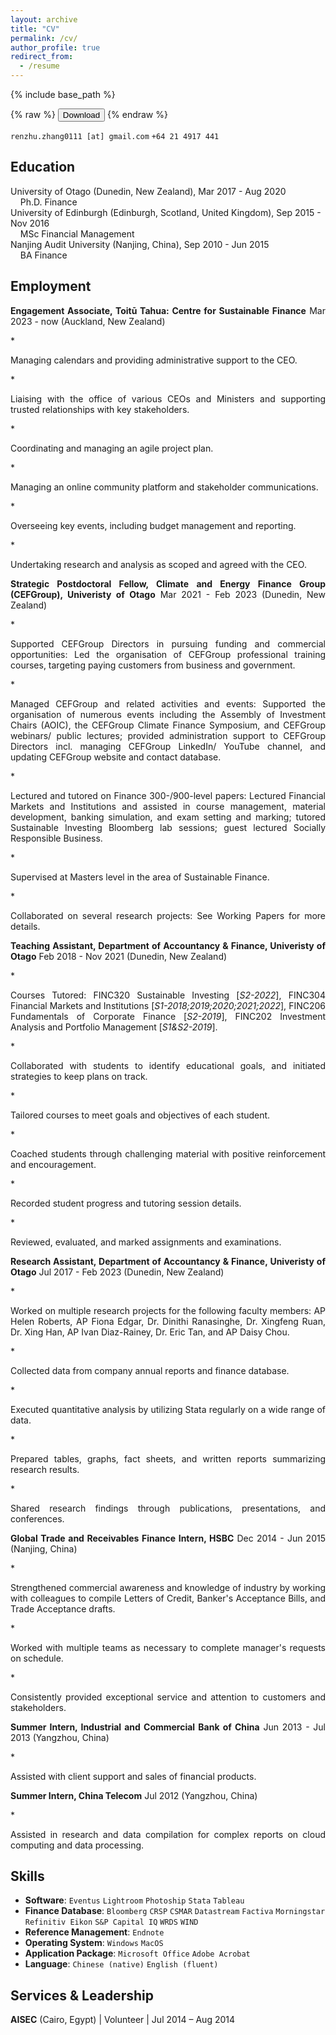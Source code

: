 ```yaml
---
layout: archive
title: "CV"
permalink: /cv/
author_profile: true
redirect_from:
  - /resume
---
```


{% include base_path %}

{% raw %}
<button onclick="window.open('/files/xxx_CV.pdf')">Download</button>
{% endraw %}


[]() `renzhu.zhang0111 [at] gmail.com` `+64 21 4917 441`

## Education
University of Otago (Dunedin, New Zealand), Mar 2017 - Aug 2020\
&nbsp;&nbsp;&nbsp;&nbsp;Ph.D. Finance\
University of Edinburgh (Edinburgh, Scotland, United Kingdom), Sep 2015 - Nov 2016\
&nbsp;&nbsp;&nbsp;&nbsp;MSc Financial Management\
Nanjing Audit University (Nanjing, China), Sep 2010 - Jun 2015\
&nbsp;&nbsp;&nbsp;&nbsp;BA Finance


## Employment
<p style='text-align: justify;'><b>Engagement Associate, Toitū Tahua: Centre for Sustainable Finance</b> Mar 2023 - now (Auckland, New Zealand)</p>
  * <p style='text-align: justify;'>Managing calendars and providing administrative support to the CEO.</p>
  * <p style='text-align: justify;'>Liaising with the office of various CEOs and Ministers and supporting trusted relationships with key stakeholders.</p>
  * <p style='text-align: justify;'>Coordinating and managing an agile project plan.</p>
  * <p style='text-align: justify;'>Managing an online community platform and stakeholder communications.</p>
  * <p style='text-align: justify;'>Overseeing key events, including budget management and reporting.</p>
  * <p style='text-align: justify;'>Undertaking research and analysis as scoped and agreed with the CEO.</p>

<p style='text-align: justify;'><b>Strategic Postdoctoral Fellow, Climate and Energy Finance Group (CEFGroup), Univeristy of Otago</b> Mar 2021 - Feb 2023 (Dunedin, New Zealand)</p>
  * <p style='text-align: justify;'>Supported CEFGroup Directors in pursuing funding and commercial opportunities: Led the organisation of CEFGroup professional training courses, targeting paying customers from business and government.</p>
  * <p style='text-align: justify;'>Managed CEFGroup and related activities and events: Supported the organisation of numerous events including the Assembly of Investment Chairs (AOIC), the CEFGroup Climate Finance Symposium, and CEFGroup webinars/ public lectures; provided administration support to CEFGroup Directors incl. managing CEFGroup LinkedIn/ YouTube channel, and updating CEFGroup website and contact database.</p>
  * <p style='text-align: justify;'>Lectured and tutored on Finance 300-/900-level papers: Lectured Financial Markets and Institutions and assisted in course management, material development, banking simulation, and exam setting and marking; tutored Sustainable Investing Bloomberg lab sessions; guest lectured Socially Responsible Business.</p>
  * <p style='text-align: justify;'>Supervised at Masters level in the area of Sustainable Finance.</p>
  * <p style='text-align: justify;'>Collaborated on several research projects: See Working Papers for more details.</p>
 
<p style='text-align: justify;'><b>Teaching Assistant, Department of Accountancy & Finance, Univeristy of Otago</b> Feb 2018 - Nov 2021 (Dunedin, New Zealand)</p>
  * <p style='text-align: justify;'>Courses Tutored: FINC320 Sustainable Investing [<i>S2-2022</i>], FINC304 Financial Markets and Institutions [<i>S1-2018;2019;2020;2021;2022</i>], FINC206 Fundamentals of Corporate Finance [<i>S2-2019</i>], FINC202 Investment Analysis and Portfolio Management [<i>S1&S2-2019</i>].</p>
  * <p style='text-align: justify;'>Collaborated with students to identify educational goals, and initiated strategies to keep plans on track.</p>
  * <p style='text-align: justify;'>Tailored courses to meet goals and objectives of each student.</p>
  * <p style='text-align: justify;'>Coached students through challenging material with positive reinforcement and encouragement.</p>
  * <p style='text-align: justify;'>Recorded student progress and tutoring session details.</p>
  * <p style='text-align: justify;'>Reviewed, evaluated, and marked assignments and examinations.</p>

<p style='text-align: justify;'><b>Research Assistant, Department of Accountancy & Finance, Univeristy of Otago</b> Jul 2017 - Feb 2023 (Dunedin, New Zealand)</p>
  * <p style='text-align: justify;'>Worked on multiple research projects for the following faculty members: AP Helen Roberts, AP Fiona Edgar, Dr. Dinithi Ranasinghe, Dr. Xingfeng Ruan, Dr. Xing Han, AP Ivan Diaz-Rainey, Dr. Eric Tan, and AP Daisy Chou.</p>
  * <p style='text-align: justify;'>Collected data from company annual reports and finance database.</p>
  * <p style='text-align: justify;'>Executed quantitative analysis by utilizing Stata regularly on a wide range of data.</p>
  * <p style='text-align: justify;'>Prepared tables, graphs, fact sheets, and written reports summarizing research results.</p>
  * <p style='text-align: justify;'>Shared research findings through publications, presentations, and conferences.</p>

<p style='text-align: justify;'><b>Global Trade and Receivables Finance Intern, HSBC</b> Dec 2014 - Jun 2015 (Nanjing, China)</p>
  * <p style='text-align: justify;'>Strengthened commercial awareness and knowledge of industry by working with colleagues to compile Letters of Credit, Banker's Acceptance Bills, and Trade Acceptance drafts.</p>
  * <p style='text-align: justify;'>Worked with multiple teams as necessary to complete manager's requests on schedule.</p>
  * <p style='text-align: justify;'>Consistently provided exceptional service and attention to customers and stakeholders.</p>
  
<p style='text-align: justify;'><b>Summer Intern, Industrial and Commercial Bank of China</b> Jun 2013 - Jul 2013 (Yangzhou, China)</p>
  * <p style='text-align: justify;'>Assisted with client support and sales of financial products.</p>

<p style='text-align: justify;'><b>Summer Intern, China Telecom</b> Jul 2012 (Yangzhou, China)</p>
  * <p style='text-align: justify;'>Assisted in research and data compilation for complex reports on cloud computing and data processing.</p>
 

## Skills
* **Software**: `Eventus` `Lightroom` `Photoship` `Stata` `Tableau`
* **Finance Database**: `Bloomberg` `CRSP` `CSMAR` `Datastream` `Factiva` `Morningstar` `Refinitiv Eikon` `S&P Capital IQ` `WRDS` `WIND`
* **Reference Management**: `Endnote`
* **Operating System**: `Windows` `MacOS`
* **Application Package**: `Microsoft Office` `Adobe Acrobat`
* **Language**: `Chinese (native)` `English (fluent)`

## Services & Leadership
**AISEC** (Cairo, Egypt)    | Volunteer | Jul 2014 – Aug 2014
